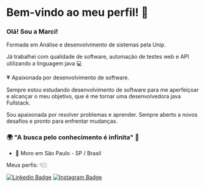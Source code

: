 # Bem-vindo ao meu perfil! 👋

### Olá! Sou a Marci!

Formada em Análise e desenvolvimento de sistemas pela Unip.

Já trabalhei com qualidade de software, automação de testes web e API utilizando a linguagem java 💻

💗 Apaixonada por desenvolvimento de software.

Sempre estou estudando desenvolvimento de software para me aperfeiçoar e alcançar o meu objetivo, que 
é me tornar uma desenvolvedora java Fullstack.

Sou apaixonada por resolver problemas e aprender. Sempre aberto a novos desafios e pronto para enfrentar mudanças.

### 🌍 "A busca pelo conhecimento é infinita" 🧠

- 📍 Moro em São Paulo - SP / Brasil

Meus perfis: 👇🏼

 [![Linkedin Badge](https://img.shields.io/badge/-LinkedIn-blue?style=flat-square&logo=Linkedin&logoColor=white&link=https://www.linkedin.com/in/marcilene-ribeiro-452b18bb/)](https://www.linkedin.com/in/marcilene-ribeiro-452b18bb/) [![Instagram Badge](https://img.shields.io/badge/-Instagram-violet?style=flat-square&logo=Instagram&logoColor=white&link=http://www.instagram.com/marci.ribeir/)](https://www.instagram.com/marci.ribeir/) 







<!--
**marci-ribeiro/marci-ribeiro** is a ✨ _special_ ✨ repository because its `README.md` (this file) appears on your GitHub profile.

Here are some ideas to get you started:

- 🔭 I’m currently working on ...
- 🌱 I’m currently learning ...
- 👯 I’m looking to collaborate on ...
- 🤔 I’m looking for help with ...
- 💬 Ask me about ...
- 📫 How to reach me: ...
- 😄 Pronouns: ...
- ⚡ Fun fact: ...
-->
